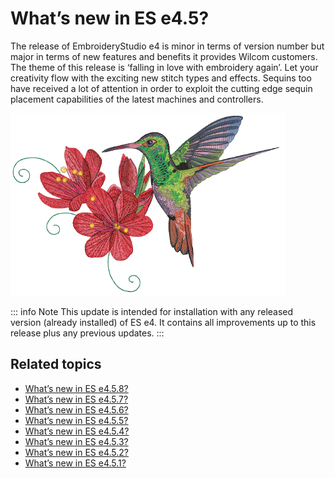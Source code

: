 # What’s new in ES e4.5?

The release of EmbroideryStudio e4 is minor in terms of version number but major in terms of new features and benefits it provides Wilcom customers. The theme of this release is ‘falling in love with embroidery again’. Let your creativity flow with the exciting new stitch types and effects. Sequins too have received a lot of attention in order to exploit the cutting edge sequin placement capabilities of the latest machines and controllers.

![e4.5_HeroDesign.png](assets/e4.5_HeroDesign.png)

::: info Note
This update is intended for installation with any released version (already installed) of ES e4\. It contains all improvements up to this release plus any previous updates.
:::

## Related topics

- [What’s new in ES e4.5.8?](What’s_new_in_ES_e4_5_8)
- [What’s new in ES e4.5.7?](What’s_new_in_ES_e4_5_7)
- [What’s new in ES e4.5.6?](What’s_new_in_ES_e4_5_6)
- [What’s new in ES e4.5.5?](What’s_new_in_ES_e4_5_5)
- [What’s new in ES e4.5.4?](What’s_new_in_ES_e4_5_4)
- [What’s new in ES e4.5.3?](What’s_new_in_ES_e4_5_3)
- [What’s new in ES e4.5.2?](What’s_new_in_ES_e4_5_2)
- [What’s new in ES e4.5.1?](What’s_new_in_ES_e4_5_1)

